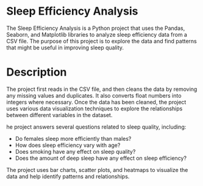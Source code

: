 # Sleep Efficiency Analysis
The Sleep Efficiency Analysis is a Python project that uses the Pandas, Seaborn, and Matplotlib libraries to analyze sleep efficiency data from a CSV file. The purpose of this project is to explore the data and find patterns that might be useful in improving sleep quality.

# Description
The project first reads in the CSV file, and then cleans the data by removing any missing values and duplicates. It also converts float numbers into integers where necessary. Once the data has been cleaned, the project uses various data visualization techniques to explore the relationships between different variables in the dataset.

he project answers several questions related to sleep quality, including:

* Do females sleep more efficiently than males?
* How does sleep efficiency vary with age?
* Does smoking have any effect on sleep quality?
* Does the amount of deep sleep have any effect on sleep efficiency?

The project uses bar charts, scatter plots, and heatmaps to visualize the data and help identify patterns and relationships.

